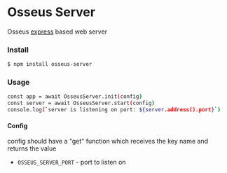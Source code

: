 # Osseus Server

Osseus [express](https://github.com/expressjs/express) based web server

### Install
```bash
$ npm install osseus-server
```

### Usage
```bash
const app = await OsseusServer.init(config)
const server = await OsseusServer.start(config)
console.log(`server is listening on port: ${server.address().port}`)
```

#### Config
config should have a "get" function which receives the key name and returns the value

* `OSSEUS_SERVER_PORT` - port to listen on
